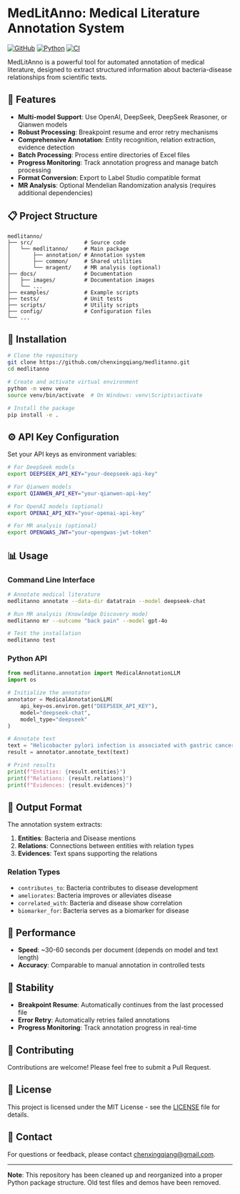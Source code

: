 # MedLitAnno: Medical Literature Annotation System

[![GitHub](https://img.shields.io/github/license/chenxingqiang/medlitanno)](LICENSE)
[![Python](https://img.shields.io/badge/python-3.8%2B-blue)](https://www.python.org/)
[![CI](https://img.shields.io/badge/CI-passing-brightgreen)](https://github.com/chenxingqiang/medlitanno/actions)

MedLitAnno is a powerful tool for automated annotation of medical literature, designed to extract structured information about bacteria-disease relationships from scientific texts.

## 🌟 Features

- **Multi-model Support**: Use OpenAI, DeepSeek, DeepSeek Reasoner, or Qianwen models
- **Robust Processing**: Breakpoint resume and error retry mechanisms
- **Comprehensive Annotation**: Entity recognition, relation extraction, evidence detection
- **Batch Processing**: Process entire directories of Excel files
- **Progress Monitoring**: Track annotation progress and manage batch processing
- **Format Conversion**: Export to Label Studio compatible format
- **MR Analysis**: Optional Mendelian Randomization analysis (requires additional dependencies)

## 📋 Project Structure

```
medlitanno/
├── src/                # Source code
│   └── medlitanno/     # Main package
│       ├── annotation/ # Annotation system
│       ├── common/     # Shared utilities
│       └── mragent/    # MR analysis (optional)
├── docs/               # Documentation
│   ├── images/         # Documentation images
│   └── ...
├── examples/           # Example scripts
├── tests/              # Unit tests
├── scripts/            # Utility scripts
├── config/             # Configuration files
└── ...
```

## 🚀 Installation

```bash
# Clone the repository
git clone https://github.com/chenxingqiang/medlitanno.git
cd medlitanno

# Create and activate virtual environment
python -m venv venv
source venv/bin/activate  # On Windows: venv\Scripts\activate

# Install the package
pip install -e .
```

## ⚙️ API Key Configuration

Set your API keys as environment variables:

```bash
# For DeepSeek models
export DEEPSEEK_API_KEY="your-deepseek-api-key"

# For Qianwen models
export QIANWEN_API_KEY="your-qianwen-api-key"

# For OpenAI models (optional)
export OPENAI_API_KEY="your-openai-api-key"

# For MR analysis (optional)
export OPENGWAS_JWT="your-opengwas-jwt-token"
```

## 📊 Usage

### Command Line Interface

```bash
# Annotate medical literature
medlitanno annotate --data-dir datatrain --model deepseek-chat

# Run MR analysis (Knowledge Discovery mode)
medlitanno mr --outcome "back pain" --model gpt-4o

# Test the installation
medlitanno test
```

### Python API

```python
from medlitanno.annotation import MedicalAnnotationLLM
import os

# Initialize the annotator
annotator = MedicalAnnotationLLM(
    api_key=os.environ.get("DEEPSEEK_API_KEY"),
    model="deepseek-chat",
    model_type="deepseek"
)

# Annotate text
text = "Helicobacter pylori infection is associated with gastric cancer."
result = annotator.annotate_text(text)

# Print results
print(f"Entities: {result.entities}")
print(f"Relations: {result.relations}")
print(f"Evidences: {result.evidences}")
```

## 📄 Output Format

The annotation system extracts:

1. **Entities**: Bacteria and Disease mentions
2. **Relations**: Connections between entities with relation types
3. **Evidences**: Text spans supporting the relations

### Relation Types

- `contributes_to`: Bacteria contributes to disease development
- `ameliorates`: Bacteria improves or alleviates disease
- `correlated_with`: Bacteria and disease show correlation
- `biomarker_for`: Bacteria serves as a biomarker for disease

## 🚀 Performance

- **Speed**: ~30-60 seconds per document (depends on model and text length)
- **Accuracy**: Comparable to manual annotation in controlled tests

## 💪 Stability

- **Breakpoint Resume**: Automatically continues from the last processed file
- **Error Retry**: Automatically retries failed annotations
- **Progress Monitoring**: Track annotation progress in real-time

## 🤝 Contributing

Contributions are welcome! Please feel free to submit a Pull Request.

## 📜 License

This project is licensed under the MIT License - see the [LICENSE](LICENSE) file for details.

## 📧 Contact

For questions or feedback, please contact [chenxingqiang@gmail.com](mailto:chenxingqiang@gmail.com).

---

**Note**: This repository has been cleaned up and reorganized into a proper Python package structure. Old test files and demos have been removed. 